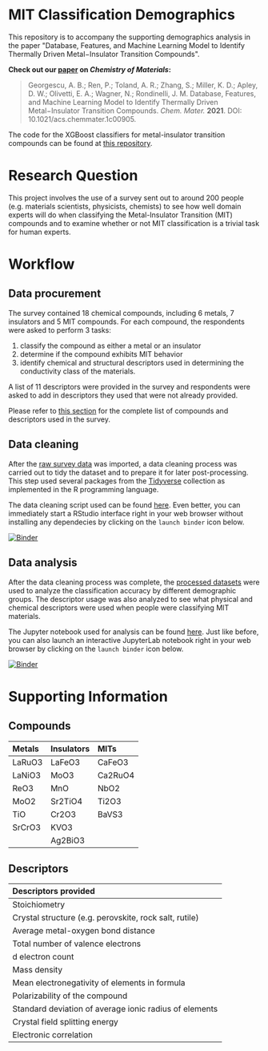 # MIT Classification Demographics
This repository is to accompany the supporting demographics analysis in the paper 
"Database, Features, and Machine Learning Model to Identify Thermally Driven Metal−Insulator Transition Compounds".

**Check out our [paper](https://doi.org/10.1021/acs.chemmater.1c00905) on _Chemistry of Materials_:**

> Georgescu, A. B.; Ren, P.; Toland, A. R.; Zhang, S.; Miller, K. D.; Apley, D. W.; Olivetti, E. A.; Wagner, N.; Rondinelli, J. M. 
> Database, Features, and Machine Learning Model to Identify Thermally Driven Metal−Insulator Transition Compounds.
> _Chem. Mater._ **2021**. DOI: 10.1021/acs.chemmater.1c00905.

The code for the XGBoost classifiers for metal-insulator transition compounds can be found at 
[this repository](https://github.com/MTD-group/mit_model_code).

# Research Question
This project involves the use of a survey sent out to around 200 people (e.g. materials scientists, physicists, chemists) to see how well domain experts 
will do when classifying the Metal-Insulator Transition (MIT) compounds and to examine whether or not MIT classification is a trivial task for human experts.

# Workflow
## Data procurement
The survey contained 18 chemical compounds, including 6 metals, 7 insulators and 5 MIT compounds. 
For each compound, the respondents were asked to perform 3 tasks:  

1. classify the compound as either a metal or an insulator
2. determine if the compound exhibits MIT behavior
3. identify chemical and structural descriptors used in  determining  the  conductivity  class  of  the  materials.

A list of 11 descriptors were provided in the survey and respondents were asked to add in descriptors 
they used that were not already provided.

Please refer to [this section](#supporting-information) 
for the complete list of compounds and descriptors used in the survey.

## Data cleaning
After the [raw survey data](data/unprocessed/material_conductivity_survey.csv) 
was imported, a data cleaning process was carried out to tidy the dataset and to prepare it for 
later post-processing. This step used several packages from the [Tidyverse](https://www.tidyverse.org/) collection as implemented in the R programming language.

The data cleaning script used can be found [here](data_cleaning.R). 
Even better, you can immediately start a RStudio interface right in your web browser without installing any dependecies by clicking
on the `launch binder` icon below.

[![Binder](https://mybinder.org/badge_logo.svg)](https://mybinder.org/v2/gh/rpw199912j/mit_classification_demographics/master?urlpath=rstudio)

## Data analysis
After the data cleaning process was complete, the [processed datasets](data/processed) were used to analyze the classification accuracy 
by different demographic groups. The descriptor usage was also analyzed to see what physical and chemical descriptors were used when
people were classifying MIT materials.

The Jupyter notebook used for analysis can be found [here](mit_classification_survey_analysis.ipynb). 
Just like before, you can also launch an interactive JupyterLab notebook right in your web browser by clicking on the `launch binder` icon below.

[![Binder](https://mybinder.org/badge_logo.svg)](https://mybinder.org/v2/gh/rpw199912j/mit_classification_demographics/master?urlpath=lab/tree/mit_classification_survey_analysis.ipynb)
# Supporting Information
## Compounds
|Metals|Insulators|MITs|
|:-----|:---------|:---|
|LaRuO3|LaFeO3|CaFeO3|
|LaNiO3|MoO3|Ca2RuO4|
|ReO3|MnO|NbO2|
|MoO2|Sr2TiO4|Ti2O3|
|TiO|Cr2O3|BaVS3|
|SrCrO3|KVO3| |
| |Ag2BiO3| |'

## Descriptors
|Descriptors provided|
|:---------------|
|Stoichiometry|
|Crystal structure (e.g.  perovskite, rock salt, rutile)|
|Average metal-oxygen bond distance|
|Total number of valence electrons|
|d electron count|
|Mass density|
|Mean electronegativity of elements in formula|
|Polarizability of the compound|
|Standard deviation of average ionic radius of elements|
|Crystal field splitting energy|
|Electronic correlation|